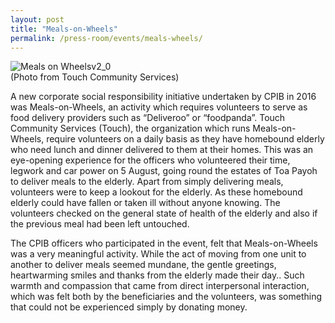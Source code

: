 ```yaml
---
layout: post
title: "Meals-on-Wheels"
permalink: /press-room/events/meals-wheels/
---
```

![Meals on Wheelsv2_0](https://user-images.githubusercontent.com/84945723/124105063-6edea780-da95-11eb-9d16-e9f695c3295f.jpg)<br/>
(Photo from Touch Community Services)

A new corporate social responsibility initiative undertaken by CPIB in 2016 was Meals-on-Wheels, an activity which requires volunteers to serve as food delivery providers such as “Deliveroo” or “foodpanda”. Touch Community Services (Touch), the organization which runs Meals-on-Wheels, require volunteers on a daily basis as they have homebound elderly who need lunch and dinner delivered to them at their homes. This was an eye-opening experience for the officers who volunteered their time, legwork and car power on 5 August, going round the estates of Toa Payoh to deliver meals to the elderly. Apart from simply delivering meals, volunteers were to keep a lookout for the elderly. As these homebound elderly could have fallen or taken ill without anyone knowing.  The volunteers checked on the general state of health of the elderly and also if the previous meal had been left untouched.

The CPIB officers who participated in the event, felt that Meals-on-Wheels was a very meaningful activity. While the act of moving from one unit to another to deliver meals seemed mundane, the gentle greetings, heartwarming smiles and thanks from the elderly made their day.. Such warmth and compassion that came from direct interpersonal interaction, which was felt both by the beneficiaries and the volunteers, was something that could not be experienced  simply by donating money. 

